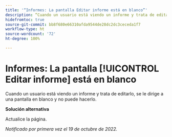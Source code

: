 ```yaml
---
title: '“Informes: La pantalla Editar informe está en blanco”'
description: “Cuando un usuario está viendo un informe y trata de editarlo, se le dirige a una pantalla en blanco y no puede hacerlo”.
hidefromtoc: true
source-git-commit: bb8f680e66310afda9544de28dc2dc3ceceda1f7
workflow-type: ht
source-wordcount: '72'
ht-degree: 100%

---
```



# Informes: La pantalla [!UICONTROL Editar informe] está en blanco

Cuando un usuario está viendo un informe y trata de editarlo, se le dirige a una pantalla en blanco y no puede hacerlo.

**Solución alternativa**

Actualice la página.

_Notificado por primera vez el 19 de octubre de 2022._

